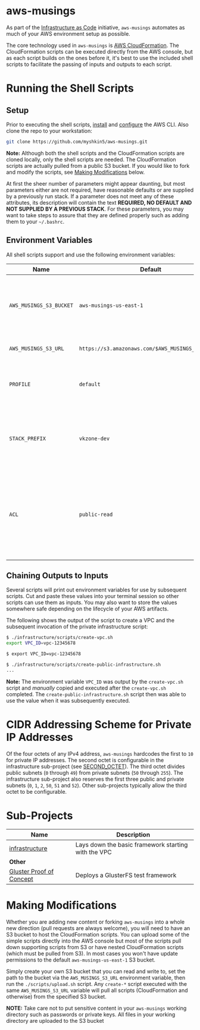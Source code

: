 aws-musings
===========

As part of the [Infrastructure as Code](https://en.wikipedia.org/wiki/Infrastructure_as_Code) initiative, `aws-musings` automates as much of your AWS environment setup as possible.

The core technology used in `aws-musings` is [AWS CloudFormation](https://aws.amazon.com/cloudformation/). The CloudFormation scripts can be executed directly from the AWS console, but as each script builds on the ones before it, it's best to use the included shell scripts to facilitate the passing of inputs and outputs to each script.

# Running the Shell Scripts

## Setup

Prior to executing the shell scripts, [install](http://docs.aws.amazon.com/cli/latest/userguide/installing.html) and [configure](http://docs.aws.amazon.com/cli/latest/userguide/cli-chap-getting-started.html) the AWS CLI. Also clone the repo to your workstation:
```bash
git clone https://github.com/myshkin5/aws-musings.git
```

**Note:** Although both the shell scripts and the CloudFormation scripts are cloned locally, only the shell scripts are needed. The CloudFormation scripts are actually pulled from a public S3 bucket. If you would like to fork and modify the scripts, see [Making Modifications](#making-modifications) below.

At first the sheer number of parameters might appear daunting, but most parameters either are not required, have reasonable defaults or are supplied by a previously run stack. If a parameter does not meet any of these attributes, its description will contain the text **REQUIRED, NO DEFAULT AND NOT SUPPLIED BY A PREVIOUS STACK**. For these parameters, you may want to take steps to assure that they are defined properly such as adding them to your `~/.bashrc`.

## Environment Variables

All shell scripts support and use the following environment variables:

 Name | Default | Description
---|---|---
 `AWS_MUSINGS_S3_BUCKET` | `aws-musings-us-east-1` | The S3 bucket where the CloudFormation scripts and supporting files are uploaded to and loaded from.
 `AWS_MUSINGS_S3_URL` | `https://s3.amazonaws.com/$AWS_MUSINGS_S3_BUCKET` | The URL to the `aws-musings` S3 bucket.
 `PROFILE` | `default` | The AWS CLI configured profile used with all invocations of the `aws` CLI.
 `STACK_PREFIX` | `vkzone-dev` | Used as a prefix to all CloudFormation stacks. Multiple groups of stacks should all use the same prefix.
 `ACL` | `public-read` | The Access Control List of files uploaded with the `upload.sh` script (see [Making Modifications](#making-modifications) below). See this [ACL overview](http://docs.aws.amazon.com/AmazonS3/latest/dev/acl-overview.html#canned-acl) for more details.

## Chaining Outputs to Inputs

Several scripts will print out environment variables for use by subsequent scripts. Cut and paste these values into your terminal session so other scripts can use them as inputs. You may also want to store the values somewhere safe depending on the lifecycle of your AWS artifacts.

The following shows the output of the script to create a VPC and the subsequent invocation of the private infrastructure script:
```bash
$ ./infrastructure/scripts/create-vpc.sh
export VPC_ID=vpc-12345678

$ export VPC_ID=vpc-12345678

$ ./infrastructure/scripts/create-public-infrastructure.sh
...
```
**Note:** The environment variable `VPC_ID` was output by the `create-vpc.sh` script and *_manually_* copied and executed after the `create-vpc.sh` completed. The `create-public-infrastructure.sh` script then was able to use the value when it was subsequently executed.

# CIDR Addressing Scheme for Private IP Addresses

Of the four octets of any IPv4 address, `aws-musings` hardcodes the first to `10` for private IP addresses. The second octet is configurable in the infrastructure sub-project (see [SECOND_OCTET](./infrastructure#second-octet)). The third octet divides public subnets (`0` through `49`) from private subnets (`50` through `255`). The infrastructure sub-project also reserves the first three public and private subnets (`0`, `1`, `2`, `50`, `51` and `52`). Other sub-projects typically allow the third octet to be configurable.

# Sub-Projects
 Name | Description
------|-------------
[infrastructure](./infrastructure) | Lays down the basic framework starting with the VPC
 | **Other**
[Gluster Proof of Concept](./gluster-poc-us-west-2) | Deploys a GlusterFS test framework

# Making Modifications

Whether you are adding new content or forking `aws-musings` into a whole new direction (pull requests are always welcome), you will need to have an S3 bucket to host the CloudFormation scripts. You can upload some of the simple scripts directly into the AWS console but most of the scripts pull down supporting scripts from S3 or have nested CloudFormation scripts (which must be pulled from S3). In most cases you won't have update permissions to the default `aws-musings-us-east-1` S3 bucket.

Simply create your own S3 bucket that you can read and write to, set the path to the bucket via the `AWS_MUSINGS_S3_URL` environment variable, then run the `./scripts/upload.sh` script. Any `create-*` script executed with the same `AWS_MUSINGS_S3_URL` variable will pull all scripts (CloudFormation and otherwise) from the specified S3 bucket.

**NOTE:** Take care not to put sensitive content in your `aws-musings` working directory such as passwords or private keys. All files in your working directory are uploaded to the S3 bucket
